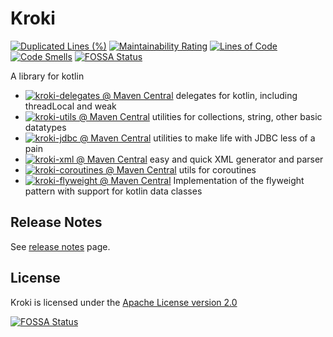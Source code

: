 # Kroki

[![Duplicated Lines (%)](https://sonarcloud.io/api/project_badges/measure?project=kerubistan_kroki&metric=duplicated_lines_density)](https://sonarcloud.io/dashboard?id=kerubistan_kroki)
[![Maintainability Rating](https://sonarcloud.io/api/project_badges/measure?project=kerubistan_kroki&metric=sqale_rating)](https://sonarcloud.io/dashboard?id=kerubistan_kroki)
[![Lines of Code](https://sonarcloud.io/api/project_badges/measure?project=kerubistan_kroki&metric=ncloc)](https://sonarcloud.io/dashboard?id=kerubistan_kroki)
[![Code Smells](https://sonarcloud.io/api/project_badges/measure?project=kerubistan_kroki&metric=code_smells)](https://sonarcloud.io/dashboard?id=kerubistan_kroki)
[![FOSSA Status](https://app.fossa.io/api/projects/git%2Bgithub.com%2Fkerubistan%2Fkroki.svg?type=shield)](https://app.fossa.io/projects/git%2Bgithub.com%2Fkerubistan%2Fkroki?ref=badge_shield)

A library for kotlin

 * [![kroki-delegates @ Maven Central](https://img.shields.io/maven-central/v/io.github.kerubistan.kroki/kroki-delegates.svg?label=kroki-delegates%20Maven%20Central)](https://search.maven.org/search?q=g:%22io.github.kerubistan.kroki%22%20AND%20a:%22kroki-delegates%22) delegates for kotlin, including threadLocal and weak 
 * [![kroki-utils @ Maven Central](https://img.shields.io/maven-central/v/io.github.kerubistan.kroki/kroki-utils.svg?label=kroki-utils%20Maven%20Central)](https://search.maven.org/search?q=g:%22io.github.kerubistan.kroki%22%20AND%20a:%22kroki-utils%22) utilities for collections, string, other basic datatypes
 * [![kroki-jdbc @ Maven Central](https://img.shields.io/maven-central/v/io.github.kerubistan.kroki/kroki-jdbc.svg?label=kroki-jdbc%20Maven%20Central)](https://search.maven.org/search?q=g:%22io.github.kerubistan.kroki%22%20AND%20a:%22kroki-jdbc%22) utilities to make life with JDBC less of a pain
 * [![kroki-xml @ Maven Central](https://img.shields.io/maven-central/v/io.github.kerubistan.kroki/kroki-xml.svg?label=kroki-xml%20Maven%20Central)](https://search.maven.org/search?q=g:%22io.github.kerubistan.kroki%22%20AND%20a:%22kroki-xml%22) easy and quick XML generator and parser
 * [![kroki-coroutines @ Maven Central](https://img.shields.io/maven-central/v/io.github.kerubistan.kroki/kroki-coroutines.svg?label=kroki-coroutines%20Maven%20Central)](https://search.maven.org/search?q=g:%22io.github.kerubistan.kroki%22%20AND%20a:%22kroki-coroutines%22) utils for coroutines
 * [![kroki-flyweight @ Maven Central](https://img.shields.io/maven-central/v/io.github.kerubistan.kroki/kroki-coroutines.svg?label=kroki-flyweight%20Maven%20Central)](https://search.maven.org/search?q=g:%22io.github.kerubistan.kroki%22%20AND%20a:%22kroki-flyweight-lib%22) Implementation of the flyweight pattern with support for kotlin data classes

## Release Notes

 See [release notes](release-notes/index.md) page.

## License

Kroki is licensed under the [Apache License version 2.0](https://apache.org/licenses/LICENSE-2.0.txt)

[![FOSSA Status](https://app.fossa.io/api/projects/git%2Bgithub.com%2Fkerubistan%2Fkroki.svg?type=large)](https://app.fossa.io/projects/git%2Bgithub.com%2Fkerubistan%2Fkroki?ref=badge_large)
